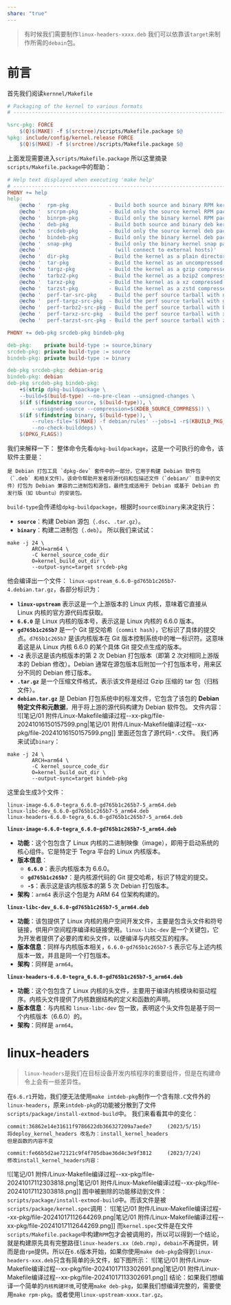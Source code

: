 ```yaml
---
share: "true"
---
```

> 有时候我们需要制作`linux-headers-xxxx.deb`
> 我们可以依靠该`target`来制作所需的`debain`包。

# 前言
首先我们阅读`kernnel/Makefile`
```makefile
# Packaging of the kernel to various formats
# ---------------------------------------------------------------------------

%src-pkg: FORCE
	$(Q)$(MAKE) -f $(srctree)/scripts/Makefile.package $@
%pkg: include/config/kernel.release FORCE
	$(Q)$(MAKE) -f $(srctree)/scripts/Makefile.package $@
```
上面发现需要进入`scripts/Makefile.package`
所以这里摘录`scripts/Makefile.package`中的帮助：
```makefile
# Help text displayed when executing 'make help'
# ---------------------------------------------------------------------------
PHONY += help
help:
	@echo '  rpm-pkg             - Build both source and binary RPM kernel packages'
	@echo '  srcrpm-pkg          - Build only the source kernel RPM package'
	@echo '  binrpm-pkg          - Build only the binary kernel RPM package'
	@echo '  deb-pkg             - Build both source and binary deb kernel packages'
	@echo '  srcdeb-pkg          - Build only the source kernel deb package'
	@echo '  bindeb-pkg          - Build only the binary kernel deb package'
	@echo '  snap-pkg            - Build only the binary kernel snap package'
	@echo '                        (will connect to external hosts)'
	@echo '  dir-pkg             - Build the kernel as a plain directory structure'
	@echo '  tar-pkg             - Build the kernel as an uncompressed tarball'
	@echo '  targz-pkg           - Build the kernel as a gzip compressed tarball'
	@echo '  tarbz2-pkg          - Build the kernel as a bzip2 compressed tarball'
	@echo '  tarxz-pkg           - Build the kernel as a xz compressed tarball'
	@echo '  tarzst-pkg          - Build the kernel as a zstd compressed tarball'
	@echo '  perf-tar-src-pkg    - Build the perf source tarball with no compression'
	@echo '  perf-targz-src-pkg  - Build the perf source tarball with gzip compression'
	@echo '  perf-tarbz2-src-pkg - Build the perf source tarball with bz2 compression'
	@echo '  perf-tarxz-src-pkg  - Build the perf source tarball with xz compression'
	@echo '  perf-tarzst-src-pkg - Build the perf source tarball with zst compression'

PHONY += deb-pkg srcdeb-pkg bindeb-pkg

deb-pkg:    private build-type := source,binary
srcdeb-pkg: private build-type := source
bindeb-pkg: private build-type := binary

deb-pkg srcdeb-pkg: debian-orig
bindeb-pkg: debian
deb-pkg srcdeb-pkg bindeb-pkg:
	+$(strip dpkg-buildpackage \
	--build=$(build-type) --no-pre-clean --unsigned-changes \
	$(if $(findstring source, $(build-type)), \
		--unsigned-source --compression=$(KDEB_SOURCE_COMPRESS)) \
	$(if $(findstring binary, $(build-type)), \
		--rules-file='$(MAKE) -f debian/rules' --jobs=1 -r$(KBUILD_PKG_ROOTCMD) -a$$(cat debian/arch), \
		--no-check-builddeps) \
	$(DPKG_FLAGS))
```
我们来解释一下：
整体命令先看`dpkg-buildpackage`，这是一个可执行的命令，该软件主要是：
```text
是 Debian 打包工具 `dpkg-dev` 套件中的一部分，它用于构建 Debian 软件包（`.deb` 和相关文件）。该命令帮助开发者将源代码和包描述文件（`debian/` 目录中的文件）打包为 Debian 兼容的二进制包和源包，最终生成适用于 Debian 或基于 Debian 的发行版（如 Ubuntu）的安装包。
```
`build-type`会传递给`dpkg-buildpackage`，根据时`source或binary`来决定执行：
- **`source`**：构建 Debian 源包（`.dsc`、`.tar.gz`）。
- **`binary`**：构建二进制包（`.deb`）。
所以我们来试试：
```shell
make -j 24 \
        ARCH=arm64 \
        -C kernel_source_code_dir
        O=kernel_build_out_dir \
        --output-sync=target srcdeb-pkg
```
他会编译出一个文件：
`linux-upstream_6.6.0-gd765b1c265b7-4.debian.tar.gz`，各部分标识为：
+ **`linux-upstream`** 表示这是一个上游版本的 Linux 内核，意味着它直接从 Linux 内核的官方源代码库获取。
+ **`6.6.0`** 是 Linux 内核的版本号，表示这是 Linux 内核的 6.6.0 版本。
+ **`gd765b1c265b7`** 是一个 Git 提交哈希（`commit hash`），它标识了具体的提交点。`d765b1c265b7` 是该内核版本在 Git 版本控制系统中的唯一标识符。这意味着这是从 Linux 内核 6.6.0 的某个具体 Git 提交点生成的版本。
+ **`-2`** 表示这是该内核版本的第 2 次 Debian 打包版本（即第 2 次对相同上游版本的 Debian 修改）。Debian 通常在源包版本后附加一个打包版本号，用来区分不同的 Debian 修订版本。
+ **`.tar.gz`** 是一个压缩文件格式，表示该文件是经过 Gzip 压缩的 tar 包（归档文件）。
+ **`debian.tar.gz`** 是 Debian 打包系统中的标准文件，它包含了该包的 **Debian 特定文件和元数据**，用于将上游的源代码构建为 Debian 软件包。
文件内容：
![[笔记/01 附件/Linux-Makefile编译过程--xx-pkg/file-20241016150157599.png|笔记/01 附件/Linux-Makefile编译过程--xx-pkg/file-20241016150157599.png]]
里面还包含了源代码`*.c`文件。
我们再来试试`binary`：
```shell
make -j 24 \
        ARCH=arm64 \
        -C kernel_source_code_dir
        O=kernel_build_out_dir \
        --output-sync=target bindeb-pkg
```
这里会生成3个文件：
```shell
linux-image-6.6.0-tegra_6.6.0-gd765b1c265b7-5_arm64.deb
linux-libc-dev_6.6.0-gd765b1c265b7-5_arm64.deb
linux-headers-6.6.0-tegra_6.6.0-gd765b1c265b7-5_arm64.deb
```
**`linux-image-6.6.0-tegra_6.6.0-gd765b1c265b7-5_arm64.deb`**
- **功能**：这个包包含了 Linux 内核的二进制映像（image），即用于启动系统的核心组件。它是特定于 Tegra 平台的 Linux 内核版本。
- **版本信息**：
    - **`6.6.0`**：表示内核版本为 6.6.0。
    - **`gd765b1c265b7`**：是内核源代码的 Git 提交哈希，标识了特定的提交。
    - **`-5`**：表示这是该内核版本的第 5 次 Debian 打包版本。
- **架构**：`arm64` 表示这个包是为 ARM 64 位架构构建的。

**`linux-libc-dev_6.6.0-gd765b1c265b7-5_arm64.deb`**
- **功能**：该包提供了 Linux 内核的用户空间开发文件，主要是包含头文件和符号链接，供用户空间程序编译和链接使用。`linux-libc-dev` 是一个关键包，它为开发者提供了必要的库和头文件，以便编译与内核交互的程序。
- **版本信息**：同样与内核版本相关，`6.6.0-gd765b1c265b7-5` 表示它与上述内核版本一致，并且是同一个打包版本。
- **架构**：同样是 `arm64`。

**`linux-headers-6.6.0-tegra_6.6.0-gd765b1c265b7-5_arm64.deb`**
- **功能**：这个包包含了 Linux 内核的头文件，主要用于编译内核模块和驱动程序。内核头文件提供了内核数据结构的定义和函数的声明。
- **版本信息**：与内核和 `linux-libc-dev` 包一致，表明这个头文件包是基于同一个内核版本（6.6.0）的。
- **架构**：同样是 `arm64`。

# linux-headers
> `linux-headers`是我们在目标设备开发内核程序的重要组件，但是在构建命令上会有一些差异性。

在`6.6.r1`开始，我们便无法使用`make intdeb-pkg`制作一个含有除`.C`文件外的`linux-headers`，原来`intdeb-pkg`的功能被分散到了文件`scripts/package/install-extmod-build`中。
我们来看看其中的变化：
```git
commit:36862e14e31611f9786622db366327209a7aede7		(2023/5/15)
将deploy_kernel_headers 改名为：install_kernel_headers 
但是函数的内容不变

commit:fe66b5d2ae72121c9f4f705dbae36d4c3e9f3812		(2023/7/24)
修改install_kernel_headers内容：
```
![[笔记/01 附件/Linux-Makefile编译过程--xx-pkg/file-20241017112303818.png|笔记/01 附件/Linux-Makefile编译过程--xx-pkg/file-20241017112303818.png]]
图中被删除的功能移动到文件：`scripts/package/install-extmod-build`中。而该文件是被`scripts/package/kernel.spec`调用：
![[笔记/01 附件/Linux-Makefile编译过程--xx-pkg/file-20241017112644269.png|笔记/01 附件/Linux-Makefile编译过程--xx-pkg/file-20241017112644269.png]]
而`kernel.spec`文件是在文件`scripts/Makefile.package`中构建`RPM`包才会被调用的，所以可以得到一个结论，就是构建原先具有完整路径`linux-headers.xx（deb.rmp）`，`debain`不再提供，转而是由`rpm`提供。所以在`6.6`版本开始，如果你使用`make deb-pkg`会得到`linux-headers-xxx.deb`只含有简单的头文件，如下图所示：
![[笔记/01 附件/Linux-Makefile编译过程--xx-pkg/file-20241017113302691.png|笔记/01 附件/Linux-Makefile编译过程--xx-pkg/file-20241017113302691.png]]
结论：如果我们想编译一个简单的`内核构建环境`,可使用`make deb-pkg`，如果我们想编译完整的，需要使用`make rpm-pkg`。或者使用`linux-upstream-xxxx.tar.gz`。
